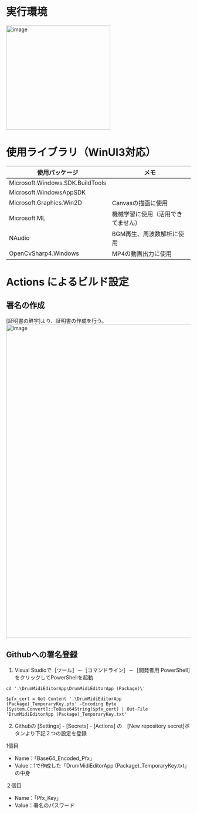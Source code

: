 # 実行環境  
<img width="284" alt="image" src="https://user-images.githubusercontent.com/97685486/182602780-22433054-0a64-4e2d-a41b-3394893d5f53.png">  

# 使用ライブラリ（WinUI3対応）  
| 使用パッケージ | メモ |
| --- | --- |
| Microsoft.Windows.SDK.BuildTools | |
| Microsoft.WindowsAppSDK | |
| Microsoft.Graphics.Win2D | Canvasの描画に使用 |
| Microsoft.ML | 機械学習に使用（活用できてません） |
| NAudio | BGM再生、周波数解析に使用 |
| OpenCvSharp4.Windows | MP4の動画出力に使用 |

# Actions によるビルド設定

## 署名の作成
[証明書の鮮宇]より、証明書の作成を行う。
<img width="854" alt="image" src="https://github.com/drumsmidi/DrumMidieditorApp/assets/172901992/ccb93cb9-a3d2-4632-b317-011920e79260">

## Githubへの署名登録  
1. Visual Studioで［ツール］－［コマンドライン］－［開発者用 PowerShell］をクリックしてPowerShellを起動  

```BAT
cd '.\DrumMidiEditorApp\DrumMidiEditorApp (Package)\'

$pfx_cert = Get-Content '.\DrumMidiEditorApp (Package)_TemporaryKey.pfx' -Encoding Byte
[System.Convert]::ToBase64String($pfx_cert) | Out-File 'DrumMidiEditorApp (Package)_TemporaryKey.txt'
```

2. Githubの [Settings] - [Secrets] - [Actions] の　[New repository secret]ボタンより下記２つの設定を登録  

1個目  
- Name：「Base64_Encoded_Pfx」  
- Value：1で作成した「DrumMidiEditorApp (Package)_TemporaryKey.txt」の中身  

２個目  
- Name：「Pfx_Key」  
- Value：署名のパスワード  
